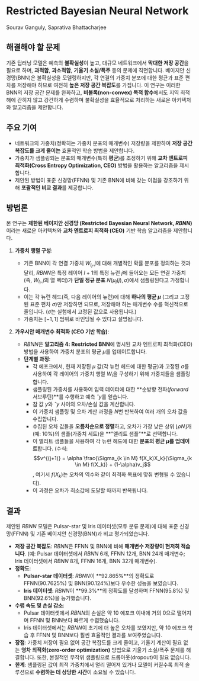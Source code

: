 # Restricted Bayesian Neural Network
Sourav Ganguly, Saprativa Bhattacharjee

## 해결해야 할 문제

기존 딥러닝 모델은 예측의 **불확실성**이 높고, 대규모 네트워크에서 **막대한 저장 공간**을 필요로 하며, **과적합**, **과소적합**, **기울기 소실/폭주** 등의 문제에 직면합니다. 베이지안 신경망(BNN)은 불확실성을 모델링하지만, 각 연결의 가중치 분포에 대한 평균과 표준 편차를 저장해야 하므로 여전히 **높은 저장 공간 복잡도**를 가집니다. 이 연구는 이러한 BNN의 저장 공간 문제를 완화하고, **비볼록(non-convex) 목적 함수**에서도 지역 최적해에 갇히지 않고 강건하게 수렴하며 불확실성을 효율적으로 처리하는 새로운 아키텍처와 알고리즘을 제안합니다.

## 주요 기여

*   네트워크의 가중치(정확히는 가중치 분포의 매개변수) 저장량을 제한하여 **저장 공간 복잡도를 크게 줄이는** 효율적인 학습 방법을 제안합니다.
*   가중치가 샘플링되는 분포의 매개변수(특히 **평균**)를 조정하기 위해 **교차 엔트로피 최적화(Cross Entropy Optimization, CEO)** 방법을 활용하는 알고리즘을 제시합니다.
*   제안된 방법이 표준 신경망(FFNN) 및 기존 BNN에 비해 갖는 이점을 강조하기 위해 **포괄적인 비교 결과**를 제공합니다.

## 방법론

본 연구는 **제한된 베이지안 신경망 (Restricted Bayesian Neural Network, $RBNN$)** 이라는 새로운 아키텍처와 **교차 엔트로피 최적화 (CEO)** 기반 학습 알고리즘을 제안합니다.

1.  **가중치 행렬 구성**:
    *   기존 BNN이 각 연결 가중치 $W_{l_i},j$에 대해 개별적인 확률 분포를 정의하는 것과 달리, $RBNN$은 특정 레이어 $l+1$의 특정 뉴런 $j$에 들어오는 모든 연결 가중치(즉, $W_{l_i},j$의 열 벡터)가 **단일 정규 분포** $N(μ_l(j), σ)$에서 샘플링된다고 가정합니다.
    *   이는 각 뉴런 헤드(즉, 다음 레이어의 뉴런)에 대해 **하나의 평균 $μ$** (그리고 고정된 표준 편차 $σ$)만 저장하면 되므로, 저장해야 하는 매개변수 수를 혁신적으로 줄입니다. ($σ$는 실험에서 고정된 값으로 사용됩니다.)
    *   가중치는 $[-1, 1]$ 범위로 바인딩될 수 있다고 설명됩니다.

2.  **가우시안 매개변수 최적화 (CEO 기반 학습)**:
    *   $RBNN$은 **알고리즘 4: Restricted BNN**에 명시된 교차 엔트로피 최적화(CEO) 방법을 사용하여 가중치 분포의 평균 $μ$를 업데이트합니다.
    *   **단계별 과정**:
        *   각 에포크에서, 현재 저장된 $μ$ 값(각 뉴런 헤드에 대한 평균)과 고정된 $σ$를 사용하여 각 레이어의 가중치 행렬 $W_l$을 구성하기 위해 가중치들을 샘플링합니다.
        *   샘플링된 가중치를 사용하여 입력 데이터에 대한 **순방향 전파($forward$ 서브루틴)**를 수행하고 예측 $ˆy$를 얻습니다.
        *   참 값 $y$와 $ˆy$ 사이의 오차/손실 값을 계산합니다.
        *   이 가중치 샘플링 및 오차 계산 과정을 $N$번 반복하여 여러 개의 오차 값을 수집합니다.
        *   수집된 오차 값들을 **오름차순으로 정렬**하고, 오차가 가장 낮은 상위 $⌊ρN⌋$개 (예: 10%)의 샘플(가중치 세트)을 **"엘리트 샘플"**로 선택합니다.
        *   이 엘리트 샘플들을 사용하여 각 뉴런 헤드에 대한 **분포의 평균 $μ$를 업데이트**합니다. (수식: $$v^{(j+1)} = \alpha \frac{\Sigma_{k \in M} f(X_k)X_k}{\Sigma_{k \in M} f(X_k)} + (1-\alpha)v_j$$, 여기서 $f(X_k)$는 오차의 역수와 같이 최적화 목표에 맞춰 변형될 수 있습니다).
        *   이 과정은 오차가 최소값에 도달할 때까지 반복됩니다.

## 결과

제안된 $RBNN$ 모델은 Pulsar-star 및 Iris 데이터셋(모두 분류 문제)에 대해 표준 신경망(FFNN) 및 기존 베이지안 신경망(BNN)과 비교 평가되었습니다.

*   **저장 공간 복잡도**: $RBNN$은 FFNN 및 BNN에 비해 **매개변수 저장량이 현저히 적습니다**. (예: Pulsar 데이터셋에서 $RBNN$ 6개, FFNN 12개, BNN 24개 매개변수; Iris 데이터셋에서 $RBNN$ 8개, FFNN 16개, BNN 32개 매개변수).
*   **정확도**:
    *   **Pulsar-star 데이터셋**: $RBNN$이 **92.865%**의 정확도로 FFNN(90.7625%) 및 BNN(90.124%)보다 우수한 성능을 보였습니다.
    *   **Iris 데이터셋**: $RBNN$이 **99.3%**의 정확도를 달성하며 FFNN(95.8%) 및 BNN(92.6%)을 능가했습니다.
*   **수렴 속도 및 손실 감소**:
    *   Pulsar 데이터셋에서 $RBNN$의 손실은 약 10 에포크 이내에 거의 0으로 떨어지며 FFNN 및 BNN보다 빠르게 수렴했습니다.
    *   Iris 데이터셋에서는 $RBNN$이 초기에 더 높은 오차를 보였지만, 약 10 에포크 학습 후 FFNN 및 BNN보다 훨씬 효율적인 결과를 보여주었습니다.
*   **장점**: 가중치 저장이 필요 없어 공간 복잡도를 크게 줄이고, 기울기 계산이 필요 없는 **영차 최적화(zero-order optimization)** 방법으로 기울기 소실/폭주 문제를 해결합니다. 또한, 본질적인 무작위 샘플링으로 드롭아웃(dropout)이 필요 없습니다.
*   **한계**: 샘플링된 값이 최적 가중치에서 멀리 떨어져 있거나 모델이 커질수록 최적 솔루션으로 **수렴하는 데 상당한 시간**이 소요될 수 있습니다.